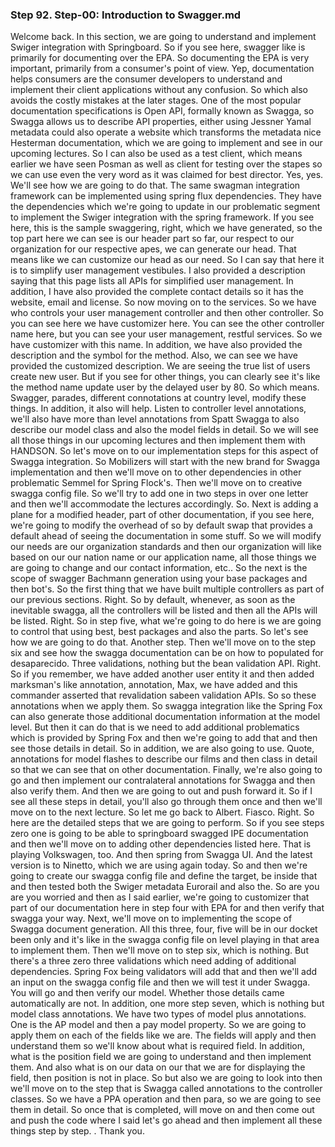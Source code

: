 ### Step 92. Step-00: Introduction to Swagger.md
Welcome back. In this section, we are going to understand and implement Swiger integration with Springboard. So if you see here, swagger like is primarily for documenting over the EPA. So documenting the EPA is very important, primarily from a consumer's point of view. Yep, documentation helps consumers are the consumer developers to understand and implement their client applications without any confusion. So which also avoids the costly mistakes at the later stages. One of the most popular documentation specifications is Open API, formally known as Swagga, so Swagga allows us to describe API properties, either using Jessner Yamal metadata could also operate a website which transforms the metadata nice Hesterman documentation, which we are going to implement and see in our upcoming lectures. So I can also be used as a test client, which means earlier we have seen Posman as well as client for testing over the stapes so we can use even the very word as it was claimed for best director. Yes, yes. We'll see how we are going to do that. The same swagman integration framework can be implemented using spring flux dependencies. They have the dependencies which we're going to update in our problematic segment to implement the Swiger integration with the spring framework. If you see here, this is the sample swaggering, right, which we have generated, so the top part here we can see is our header part so far, our respect to our organization for our respective apes, we can generate our head. That means like we can customize our head as our need. So I can say that here it is to simplify user management vestibules. I also provided a description saying that this page lists all APIs for simplified user management. In addition, I have also provided the complete contact details so it has the website, email and license. So now moving on to the services. So we have who controls your user management controller and then other controller. So you can see here we have customizer here. You can see the other controller name here, but you can see your user management, restful services. So we have customizer with this name. In addition, we have also provided the description and the symbol for the method. Also, we can see we have provided the customized description. We are seeing the true list of users create new user. But if you see for other things, you can clearly see it's like the method name update user by the delayed user by 80. So which means. Swagger, parades, different connotations at country level, modify these things. In addition, it also will help. Listen to controller level annotations, we'll also have more than level annotations from Spatt Swagga to also describe our model class and also the model fields in detail. So we will see all those things in our upcoming lectures and then implement them with HANDSON. So let's move on to our implementation steps for this aspect of Swagga integration. So Mobilizers will start with the new brand for Swagga implementation and then we'll move on to other dependencies in other problematic Semmel for Spring Flock's. Then we'll move on to creative swagga config file. So we'll try to add one in two steps in over one letter and then we'll accommodate the lectures accordingly. So. Next is adding a plane for a modified header, part of other documentation, if you see here, we're going to modify the overhead of so by default swap that provides a default ahead of seeing the documentation in some stuff. So we will modify our needs are our organization standards and then our organization will like based on our our nation name or our application name, all those things we are going to change and our contact information, etc.. So the next is the scope of swagger Bachmann generation using your base packages and then bot's. So the first thing that we have built multiple controllers as part of our previous sections. Right. So by default, whenever, as soon as the inevitable swagga, all the controllers will be listed and then all the APIs will be listed. Right. So in step five, what we're going to do here is we are going to control that using best, best packages and also the parts. So let's see how we are going to do that. Another step. Then we'll move on to the step six and see how the swagga documentation can be on how to populated for desaparecido. Three validations, nothing but the bean validation API. Right. So if you remember, we have added another user entity it and then added marksman's like annotation, annotation, Max, we have added and this commander asserted that revalidation sabeen validation APIs. So so these annotations when we apply them. So swagga integration like the Spring Fox can also generate those additional documentation information at the model level. But then it can do that is we need to add additional problematics which is provided by Spring Fox and then we're going to add that and then see those details in detail. So in addition, we are also going to use. Quote, annotations for model flashes to describe our films and then class in detail so that we can see that on other documentation. Finally, we're also going to go and then implement our contralateral annotations for Swagga and then also verify them. And then we are going to out and push forward it. So if I see all these steps in detail, you'll also go through them once and then we'll move on to the next lecture. So let me go back to Albert. Fiasco. Right. So here are the detailed steps that we are going to perform. So if you see steps zero one is going to be able to springboard swagged IPE documentation and then we'll move on to adding other dependencies listed here. That is playing Volkswagen, too. And then spring from Swagga UI. And the latest version is to Ninetto, which we are using again today. So and then we're going to create our swagga config file and define the target, be inside that and then tested both the Swiger metadata Eurorail and also the. So are you are you worried and then as I said earlier, we're going to customizer that part of our documentation here in step four with EPA for and then verify that swagga your way. Next, we'll move on to implementing the scope of Swagga document generation. All this three, four, five will be in our docket been only and it's like in the swagga config file on level playing in that area to implement them. Then we'll move on to step six, which is nothing. But there's a three zero three validations which need adding of additional dependencies. Spring Fox being validators will add that and then we'll add an input on the swagga config file and then we will test it under Swagga. You will go and then verify our model. Whether those details came automatically are not. In addition, one more step seven, which is nothing but model class annotations. We have two types of model plus annotations. One is the AP model and then a pay model property. So we are going to apply them on each of the fields like we are. The fields will apply and then understand them so we'll know about what is required field. In addition, what is the position field we are going to understand and then implement them. And also what is on our data on our that we are for displaying the field, then position is not in place. So but also we are going to look into then we'll move on to the step that is Swagga called annotations to the controller classes. So we have a PPA operation and then para, so we are going to see them in detail. So once that is completed, will move on and then come out and push the code where I said let's go ahead and then implement all these things step by step. . Thank you.  